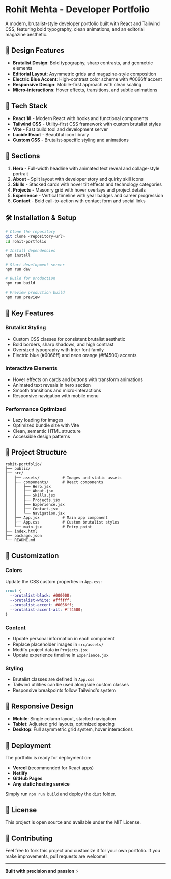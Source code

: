 # Rohit Mehta - Developer Portfolio

A modern, brutalist-style developer portfolio built with React and Tailwind CSS, featuring bold typography, clean animations, and an editorial magazine aesthetic.

## 🎨 Design Features

- **Brutalist Design**: Bold typography, sharp contrasts, and geometric elements
- **Editorial Layout**: Asymmetric grids and magazine-style composition  
- **Electric Blue Accent**: High-contrast color scheme with #0066ff accent
- **Responsive Design**: Mobile-first approach with clean scaling
- **Micro-interactions**: Hover effects, transitions, and subtle animations

## 🚀 Tech Stack

- **React 18** - Modern React with hooks and functional components
- **Tailwind CSS** - Utility-first CSS framework with custom brutalist styles
- **Vite** - Fast build tool and development server
- **Lucide React** - Beautiful icon library
- **Custom CSS** - Brutalist-specific styling and animations

## 📱 Sections

1. **Hero** - Full-width headline with animated text reveal and collage-style portrait
2. **About** - Split layout with developer story and quirky skill icons
3. **Skills** - Stacked cards with hover tilt effects and technology categories
4. **Projects** - Masonry grid with hover overlays and project details
5. **Experience** - Vertical timeline with year badges and career progression
6. **Contact** - Bold call-to-action with contact form and social links

## 🛠️ Installation & Setup

```bash
# Clone the repository
git clone <repository-url>
cd rohit-portfolio

# Install dependencies
npm install

# Start development server
npm run dev

# Build for production
npm run build

# Preview production build
npm run preview
```

## 🎯 Key Features

### Brutalist Styling
- Custom CSS classes for consistent brutalist aesthetic
- Bold borders, sharp shadows, and high contrast
- Oversized typography with Inter font family
- Electric blue (#0066ff) and neon orange (#ff4500) accents

### Interactive Elements
- Hover effects on cards and buttons with transform animations
- Animated text reveals in hero section
- Smooth transitions and micro-interactions
- Responsive navigation with mobile menu

### Performance Optimized
- Lazy loading for images
- Optimized bundle size with Vite
- Clean, semantic HTML structure
- Accessible design patterns

## 📂 Project Structure

```
rohit-portfolio/
├── public/
├── src/
│   ├── assets/          # Images and static assets
│   ├── components/      # React components
│   │   ├── Hero.jsx
│   │   ├── About.jsx
│   │   ├── Skills.jsx
│   │   ├── Projects.jsx
│   │   ├── Experience.jsx
│   │   ├── Contact.jsx
│   │   └── Navigation.jsx
│   ├── App.jsx          # Main app component
│   ├── App.css          # Custom brutalist styles
│   └── main.jsx         # Entry point
├── index.html
├── package.json
└── README.md
```

## 🎨 Customization

### Colors
Update the CSS custom properties in `App.css`:
```css
:root {
  --brutalist-black: #000000;
  --brutalist-white: #ffffff;
  --brutalist-accent: #0066ff;
  --brutalist-accent-alt: #ff4500;
}
```

### Content
- Update personal information in each component
- Replace placeholder images in `src/assets/`
- Modify project data in `Projects.jsx`
- Update experience timeline in `Experience.jsx`

### Styling
- Brutalist classes are defined in `App.css`
- Tailwind utilities can be used alongside custom classes
- Responsive breakpoints follow Tailwind's system

## 📱 Responsive Design

- **Mobile**: Single column layout, stacked navigation
- **Tablet**: Adjusted grid layouts, optimized spacing
- **Desktop**: Full asymmetric grid system, hover interactions

## 🚀 Deployment

The portfolio is ready for deployment on:
- **Vercel** (recommended for React apps)
- **Netlify** 
- **GitHub Pages**
- **Any static hosting service**

Simply run `npm run build` and deploy the `dist` folder.

## 📄 License

This project is open source and available under the MIT License.

## 🤝 Contributing

Feel free to fork this project and customize it for your own portfolio. If you make improvements, pull requests are welcome!

---

**Built with precision and passion** ⚡

